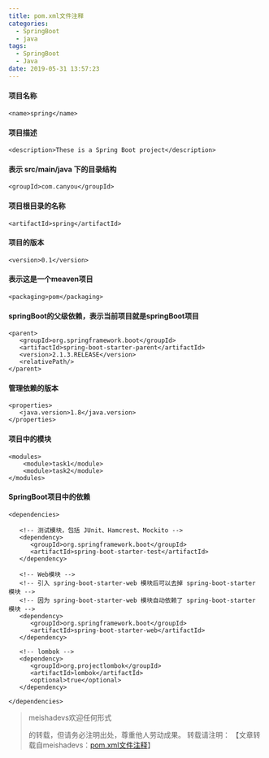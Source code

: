 ```yaml
---
title: pom.xml文件注释
categories:
  - SpringBoot
  - java
tags:
  - SpringBoot 
  - Java
date: 2019-05-31 13:57:23
---
```


<!--more-->

#### 项目名称

	<name>spring</name>

#### 项目描述

	<description>These is a Spring Boot project</description>

#### 表示 src/main/java 下的目录结构

	<groupId>com.canyou</groupId>

#### 项目根目录的名称

	<artifactId>spring</artifactId>

#### 项目的版本

	<version>0.1</version>

#### 表示这是一个meaven项目

	<packaging>pom</packaging>

#### springBoot的父级依赖，表示当前项目就是springBoot项目 

	<parent>
	   <groupId>org.springframework.boot</groupId>
	   <artifactId>spring-boot-starter-parent</artifactId>
	   <version>2.1.3.RELEASE</version>
	   <relativePath/>
	</parent>

#### 管理依赖的版本

	<properties>
	   <java.version>1.8</java.version>
	</properties>

#### 项目中的模块

	<modules>
		<module>task1</module>
		<module>task2</module>
	</modules>

#### SpringBoot项目中的依赖

	<dependencies>
	
	   <!-- 测试模块，包括 JUnit、Hamcrest、Mockito -->
	   <dependency>
		  <groupId>org.springframework.boot</groupId>
		  <artifactId>spring-boot-starter-test</artifactId>
	   </dependency>

	   <!-- Web模块 -->
	   <!-- 引入 spring-boot-starter-web 模块后可以去掉 spring-boot-starter 模块 -->
	   <!-- 因为 spring-boot-starter-web 模块自动依赖了 spring-boot-starter 模块 -->
	   <dependency>
		  <groupId>org.springframework.boot</groupId>
		  <artifactId>spring-boot-starter-web</artifactId>
	   </dependency>

	   <!-- lombok -->
	   <dependency>
		  <groupId>org.projectlombok</groupId>
		  <artifactId>lombok</artifactId>
		  <optional>true</optional>
	   </dependency>
	   
	</dependencies>


> meishadevs欢迎任何形式
>
> 的转载，但请务必注明出处，尊重他人劳动成果。
> 转载请注明： 【文章转载自meishadevs：[pom.xml文件注释](http://meishadevs.com/blog/pom-xml文件注释)】